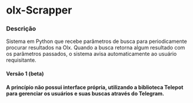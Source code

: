 # olx-Scrapper
<h3>Descrição</h3>
    Sistema em Python que recebe parâmetros de busca para periodicamente procurar resultados na Olx. Quando a busca retorna algum     resultado com os parâmetros passados, o sistema avisa automaticamente ao usuário requisitante.

<b><h4>Versão 1 (beta)<h4/></b>
    A princípio não possui interface própria, utilizando a biblioteca Telepot para gerenciar os usuários e suas buscas através do Telegram.
